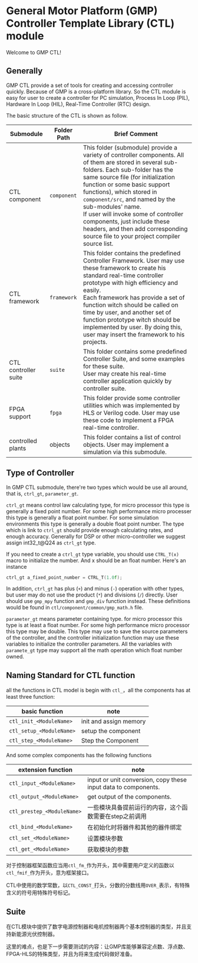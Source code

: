 # General Motor Platform (GMP) Controller Template Library (CTL) module

 Welcome to GMP CTL! 

## Generally

GMP CTL provide a set of tools for creating and accessing controller quickly. Because of GMP is a cross-platform library. So the CTL module is easy for user to create a controller for PC simulation, Process In Loop (PIL), Hardware In Loop (HIL), Real-Time Controller (RTC) design.

The basic structure of the CTL is shown as follow.

| Submodule            | Folder Path | Brief Comment                                                |
| -------------------- | ----------- | ------------------------------------------------------------ |
| CTL component        | `component` | This folder (submodule) provide a variety of controller components. All of them are stored in several sub-folders. Each sub-folder has the same source file (for initialization function or some basic support functions), which stored in `component/src`, and named by the sub-modules' name.<br />If user will invoke some of controller components, just include these headers, and then add corresponding source file to your project compiler source list. |
| CTL framework        | `framework` | This folder contains the predefined Controller Framework. User may use these framework to create his standard real-time controller prototype with high efficiency and easily.<br />Each framework has provide a set of function witch should be called on time by user, and another set of function prototype witch should be implemented by user. By doing this, user may insert the framework to his projects. |
| CTL controller suite | `suite`     | This folder contains some predefined Controller Suite, and some examples for these suite.<br />User may create his real-time controller application quickly by controller suite. |
| FPGA support         | `fpga`      | This folder provide some controller utilities which was implemented by HLS or Verilog code. User may use these code to implement a FPGA real-time controller. |
| controlled plants    | objects     | This folder contains a list of control objects. User may implement a simulation via this submodule. |



##  Type of Controller

In GMP CTL submodule, there're two types which would be use all around, that is, `ctrl_gt`, `parameter_gt`.

`ctrl_gt` means control law calculating type, for micro processor this type is generally a fixed point number. For some high performance micro processer this type is generally a float point number. For some simulation environments this type is generally a double float point number. The type which is link to `ctrl_gt` should provide enough calculating rates, and enough accuracy. Generally for DSP or other micro-controller we suggest assign int32_t@Q24 as `ctrl_gt` type.

If you need to create a `ctrl_gt` type variable, you should use `CTRL_T(x)` macro to initialize the number. And x should be an float number. Here's an instance

``` C
ctrl_gt a_fixed_point_number = CTRL_T(1.0f);
```

In addition, `ctrl_gt` has plus (`+`) and minus (`-`) operation with other types, but user may do not use the product (`*`) and divisions (`/`) directly. User should use `gmp_mpy` function and `gmp_div` function instead. These definitions would be found in `ctl/component/common/gmp_math.h` file.

`parameter_gt` means parameter containing type. for micro processor this type is at least a float number. For some high performance micro processor this type may be double. This type may use to save the source parameters of the controller, and the controller initialization function may use these variables to initialize the controller parameters. All the variables with `paramete_gt` type may support all the math operation which float number owned.



## Naming Standard for CTL function

all the functions in CTL model is begin with `ctl_`，all the components has at least three function:

| basic function           | note                   |
| ------------------------ | ---------------------- |
| `ctl_init_<ModuleName>`  | init and assign memory |
| `ctl_setup_<ModuleName>` | setup the component    |
| `ctl_step_<ModuleName>`  | Step the Component     |

And some complex components has the following functions

| extension function         | note                                                         |
| -------------------------- | ------------------------------------------------------------ |
| `ctl_input_<ModuleName>`   | input or unit conversion, copy these input data to components. |
| `ctl_output_<ModuleName>`  | get output of the components.                                |
| `ctl_prestep_<ModuleName>` | 一些模块具备提前运行的内容，这个函数需要在step之前调用       |
| `ctl_bind_<ModuleName>`    | 在初始化时将器件和其他的器件绑定                             |
| `ctl_set_<ModuleName>`     | 设置模块参数                                                 |
| `ctl_get_<ModuleName>`     | 获取模块的参数                                               |

对于控制器框架函数应当用`ctl_fm_`作为开头，其中需要用户定义的函数以`ctl_fmif_`作为开头，意为框架接口。

CTL中使用的数学常数，以`CTL_CONST_`打头，分数的分数线用`OVER_`表示，有特殊含义的符号用特殊符号标记。

## Suite

在CTL模块中提供了数字电源控制器和电机控制器两个基本控制器的类型，并且支持新能源光伏控制器。


这里的难点，也是下一步需要测试的内容：让GMP库能够兼容定点数、浮点数、FPGA-HLS的特殊类型，并且为将来生成代码做好准备。
